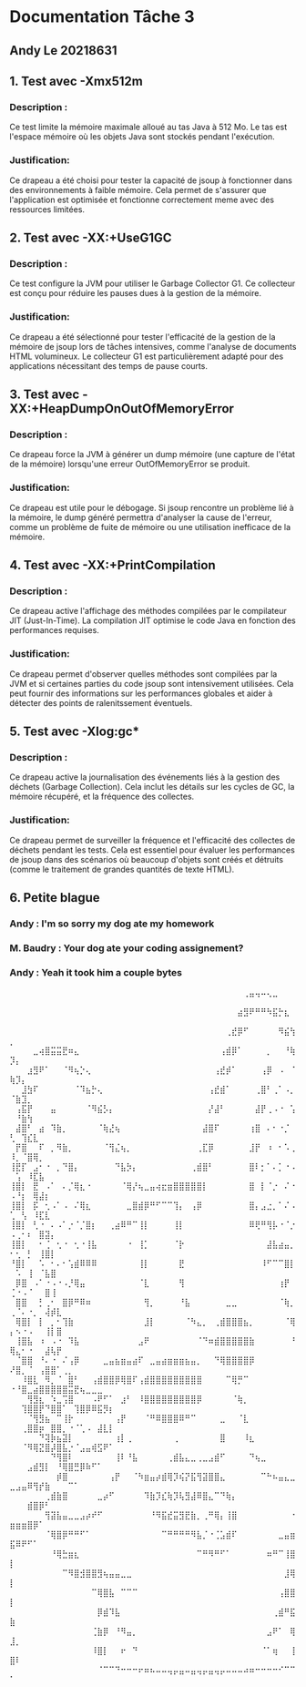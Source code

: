 
# Documentation Tâche 3 
## Andy Le 20218631

## 1. Test avec -Xmx512m
### Description :
Ce test limite la mémoire maximale alloué au tas Java à 512 Mo. Le tas est l'espace mémoire où les objets Java sont stockés pendant l'exécution.
### Justification:
Ce drapeau a été choisi pour tester la capacité de jsoup à fonctionner dans des environnements à faible mémoire. Cela permet de s'assurer que l'application est optimisée et fonctionne correctement meme avec des ressources limitées.

## 2. Test avec -XX:+UseG1GC
### Description :
Ce test configure la JVM pour utiliser le Garbage Collector G1. Ce collecteur est conçu pour réduire les pauses dues à la gestion de la mémoire.
### Justification:
Ce drapeau a été sélectionné pour tester l'efficacité de la gestion de la mémoire de jsoup lors de tâches intensives, comme l'analyse de documents HTML volumineux. Le collecteur G1 est particulièrement adapté pour des applications nécessitant des temps de pause courts.

## 3. Test avec -XX:+HeapDumpOnOutOfMemoryError
### Description :
Ce drapeau force la JVM à générer un dump mémoire (une capture de l'état de la mémoire) lorsqu'une erreur OutOfMemoryError se produit.
### Justification:
Ce drapeau est utile pour le débogage. Si jsoup rencontre un problème lié à la mémoire, le dump généré permettra d'analyser la cause de l'erreur, comme un problème de fuite de mémoire ou une utilisation inefficace de la mémoire.

## 4. Test avec -XX:+PrintCompilation
### Description :
Ce drapeau active l'affichage des méthodes compilées par le compilateur JIT (Just-In-Time). La compilation JIT optimise le code Java en fonction des performances requises.
### Justification:
Ce drapeau permet d'observer quelles méthodes sont compilées par la JVM et si certaines parties du code jsoup sont intensivement utilisées. Cela peut fournir des informations sur les performances globales et aider à détecter des points de ralenitssement éventuels.

## 5. Test avec -Xlog:gc*
### Description :
Ce drapeau active la journalisation des événements liés à la gestion des déchets (Garbage Collection). Cela inclut les détails sur les cycles de GC, la mémoire récupéré, et la fréquence des collectes.
### Justification:
Ce drapeau permet de surveiller la fréquence et l'efficacité des collectes de déchets pendant les tests. Cela est essentiel pour évaluer les performances de jsoup dans des scénarios où beaucoup d'objets sont créés et détruits (comme le traitement de grandes quantités de texte HTML).

## 6. Petite blague 
### Andy : I'm so sorry my dog ate my homework
### M. Baudry : Your dog ate your coding assignement?
### Andy : Yeah it took him a couple bytes

⠀⠀⠀⠀⠀⠀⠀⠀⠀⠀⠀⠀⠀⠀⠀⠀⠀⠀⠀⠀⠀⠀⠀⠀⠀⠀⠀⠀⠀⠀⠀⠀⠀⠀⠀⠀⠀⠀⠀⠀⢀⣤⢤⠤⢄⣀⠀⠀⠀⠀⠀⠀⠀⠀⠀⠀⠀⠀⠀⠀⠀⠀⠀⠀⠀⠀⠀
⠀⠀⠀⠀⠀⠀⠀⠀⠀⠀⠀⠀⠀⠀⠀⠀⠀⠀⠀⠀⠀⠀⠀⠀⠀⠀⠀⠀⠀⠀⠀⠀⠀⠀⠀⠀⠀⠀⠀⣴⣻⠟⠛⠛⠳⣯⡓⣆⠀⠀⠀⠀⠀⠀⠀⠀⠀⠀⠀⠀⠀⠀⠀⠀⠀⠀⠀
⠀⠀⠀⠀⠀⠀⠀⠀⠀⠀⠀⠀⠀⠀⠀⠀⠀⠀⠀⠀⠀⠀⠀⠀⠀⠀⠀⠀⠀⠀⠀⠀⠀⠀⠀⠀⠀⢀⣞⡿⠋⠀⠀⠀⠀⠀⠻⣮⢳⡀⠀⠀⠀⠀⠀⠀⠀⠀⠀⠀⠀⠀⠀⠀⠀⠀⠀
⠀⠀⠀⠀⣀⢴⣿⣭⣭⣟⠶⣄⠀⠀⠀⠀⠀⠀⠀⠀⠀⠀⠀⠀⠀⠀⠀⠀⠀⠀⠀⠀⠀⠀⠀⠀⢠⣾⡿⠁⠀⠀⠀⠀⡀⠀⠀⠘⢷⡹⡄⠀⠀⠀⠀⠀⠀⠀⠀⠀⠀⠀⠀⠀⠀⠀⠀
⠀⠀⠀⣰⣻⠟⠁⠀⠀⠈⠻⢦⡑⢄⠀⠀⠀⠀⠀⠀⠀⠀⠀⠀⠀⠀⠀⠀⠀⠀⠀⠀⠀⠀⠀⢠⣞⡾⠁⠀⠀⠀⠀⢠⡿⠀⠠⠀⠈⢷⡹⡄⠀⠀⠀⠀⠀⠀⠀⠀⠀⠀⠀⠀⠀⠀⠀
⠀⠀⣸⣳⠏⠀⠀⠀⠀⠀⠀⠈⠹⣦⡓⢄⠀⠀⠀⠀⠀⠀⠀⠀⠀⠀⠀⠀⠀⠀⠀⠀⠀⠀⢠⣞⣾⠁⠀⠀⠀⠀⢀⣿⠃⢀⠁⠠⡀⠈⣷⣹⡀⠀⠀⠀⠀⠀⠀⠀⠀⠀⠀⠀⠀⠀⠀
⠀⢠⣯⡟⠀⠀⠀⣤⠀⠀⠀⠀⠀⠈⠻⣮⡣⡄⠀⠀⠀⠀⠀⠀⠀⠀⠀⠀⠀⠀⠀⠀⠀⠀⡜⣼⠃⠀⠀⠀⠀⠀⣼⡟⢀⠠⠐⠀⢡⠀⠘⣷⢳⠀⠀⠀⠀⠀⠀⠀⠀⠀⠀⠀⠀⠀⠀
⠀⣼⣿⠃⠀⣴⠀⠹⣷⡀⠀⠀⠀⠀⠀⠈⢷⣜⢦⠀⠀⠀⠀⠀⠀⠀⠀⠀⠀⠀⠀⠀⠀⣼⣿⠏⠀⠀⠀⠀⠀⢰⣿⠀⠄⠂⠐⡈⠀⢃⠀⢹⣎⣇⠀⠀⠀⠀⠀⠀⠀⠀⠀⠀⠀⠀⠀
⠀⡟⣿⠀⠀⠏⠀⡀⠻⣷⡀⠀⠀⠀⠀⠀⠈⢻⣌⢦⡀⠀⠀⠀⠀⠀⠀⠀⠀⠀⠀⠀⢀⣏⡿⠀⠀⠀⠀⠀⠀⣸⡟⠀⠰⠀⠂⠡⢀⠸⡀⠈⣿⢿⡀⠀⠀⠀⠀⠀⠀⠀⠀⠀⠀⠀⠀
⢸⣟⡏⠀⣠⠂⠐⠀⡀⠙⣿⡄⠀⠀⠀⠀⠀⠀⠙⣧⡳⡄⠀⠀⠀⠀⠀⠀⠀⠀⠀⢀⣾⣿⠃⠀⠀⠀⠀⠀⠀⣿⠇⡂⠁⠄⡁⠐⠠⠀⢡⠀⠸⣏⣧⠀⠀⠀⠀⠀⠀⠀⠀⠀⠀⠀⠀
⢸⣿⡇⠀⣟⠀⠠⠁⠀⠄⡈⢿⣆⠐⠀⠀⠀⠀⠀⠈⢿⡜⢦⣀⣤⢴⣖⣶⣿⣿⣿⣿⣿⡇⠀⠀⠀⠀⠀⠀⠀⣿⠀⡇⠈⡐⠀⠌⠐⠠⠘⡆⠀⢿⣼⡆⠀⠀⠀⠀⠀⠀⠀⠀⠀⠀⠀
⢸⣿⡇⠀⡯⠀⢂⠠⠁⠠⠀⠌⢿⣆⠀⠀⠀⠀⠀⠀⣀⣿⣾⡿⠛⠋⠉⠉⢹⡄⠀⢠⡿⠀⠀⠀⠀⠀⠀⠀⠀⣿⡄⣠⣐⡀⠁⠌⠠⢁⠀⢣⠀⠸⣏⣇⠀⠀⠀⠀⠀⠀⠀⠀⠀⠀⠀
⢸⣿⡇⠀⢃⠐⠀⠄⠠⠁⡐⠈⡈⣿⡆⠀⠀⢀⣴⠿⠛⠉⢸⡇⠀⠀⠀⠀⢸⡇⠀⠀⠀⠀⠀⠀⠀⠀⠀⠀⠀⠿⢟⠛⢻⡧⠐⠈⡐⠠⢀⠂⠆⠀⣿⣽⡄⠀⠀⠀⠀⠀⠀⠀⠀⠀⠀
⢸⣿⡇⠀⠀⠂⢈⠀⢂⠐⠀⢂⠐⢸⣧⠀⠀⠀⠀⠀⠐⠀⢸⡁⠀⠀⠀⠀⠈⡗⠀⠀⠀⠀⠀⠀⠀⠀⠀⠀⠀⠀⠀⠀⣼⣧⣴⣤⡀⠂⢂⠀⡃⠀⢸⣿⡇⠀⠀⠀⠀⠀⠀⠀⠀⠀⠀
⠘⣿⡇⠀⠀⠡⠀⠂⠄⠂⢡⣾⠿⠿⠿⠀⠀⠀⠀⠀⠀⠀⢸⡇⠀⠀⠀⠀⠀⣟⠀⠀⠀⠀⠀⠀⠀⠀⠀⠀⠀⠀⠀⠸⠋⠉⠉⣿⡇⠀⠡⠀⢸⠀⠈⣧⣿⠀⠀⠀⠀⠀⠀⠀⠀⠀⠀
⠀⡿⣿⠀⠠⠁⠐⠠⠐⠠⡘⢿⣤⠀⠀⠀⠀⠀⠀⠀⠀⠀⠈⣇⠀⠀⠀⠀⠀⢻⠀⠀⠀⠀⠀⠀⠀⠀⠀⠀⠀⠀⠀⠀⠀⠀⢰⡟⠀⢈⠐⠠⠈⠀⠀⣿⢸⠀⠀⠀⠀⠀⠀⠀⠀⠀⠀
⠀⣿⣿⠀⠀⡃⢀⠂⠀⣿⡿⠛⠿⠶⠀⠀⠀⠀⠀⠀⠀⠀⠀⢻⡀⠀⠀⠀⠀⠘⣧⠀⠀⠀⠀⠀⠀⣀⣀⠀⠀⠀⠀⠀⠀⠀⠈⢷⡀⢀⠈⠄⠐⡀⠀⢼⡾⣇⠀⠀⠀⠀⠀⠀⠀⠀⠀
⠀⢿⣿⡇⠀⡇⠀⡀⠂⢹⣷⠀⠀⠀⠀⠀⠀⠀⠀⠀⠀⠀⠀⣸⡇⠀⠀⠀⠀⠀⠈⠳⣄⡀⠀⢀⣾⣿⣿⣿⣦⡀⠀⠀⠀⠀⠀⠈⢿⡄⠢⠐⠠⠀⠀⢸⡇⣿⠀⠀⠀⠀⠀⠀⠀⠀⠀
⠀⢸⣿⣧⠀⠰⠀⠠⠐⠀⠹⣧⠀⠀⠀⠀⠀⠀⠀⠀⠀⠀⣠⠟⠀⠀⠀⠀⠀⠀⠀⠀⠈⠙⠶⣾⣿⣿⣿⣿⣿⣷⠀⠀⠀⠀⠀⠀⠘⢿⣄⠂⠐⠀⠀⣼⢧⡟⠀⠀⠀⠀⠀⠀⠀⠀⠀
⠀⠈⣿⣿⠀⠘⠄⠐⠀⠌⢠⡿⠀⠀⠀⠀⣀⣤⣦⣶⣤⣴⠏⠀⣀⣤⣴⣶⣶⣶⣦⣤⡀⠀⠀⠙⢿⣿⣿⣿⣿⡿⠀⠀⠀⠀⠀⠀⠀⠜⣿⡀⠈⠀⢠⣿⣿⠁⢀⡀⠀⠀⠀⠀⠀⠀⠀
⠀⠀⠸⣿⣇⠀⠻⡀⠈⠀⣿⠃⠀⠀⢠⣾⣿⣿⡿⢿⣿⠏⢠⣾⣿⣿⣿⣿⣿⣿⣿⣿⣿⠀⠀⠀⠀⠉⢿⡛⠉⠀⠀⠀⠀⠀⠀⠀⠀⠐⠘⣿⣀⣴⣿⣿⣿⣿⣿⣭⣟⢦⣀⣀⣀⠀⠀
⠀⠀⠀⢻⣻⣆⠀⠱⣀⢩⣿⠀⠀⠀⠠⠟⠋⠁⠀⣰⠃⠀⠸⣿⣿⣿⣿⣿⣿⣿⣿⣿⡿⠀⠀⠀⠀⠀⠈⢷⡀⠀⠀⠀⠀⠀⠀⠀⠀⠀⠀⢹⣿⣿⡟⠙⣿⣿⠁⠀⢹⣿⡿⠿⣯⡻⡆
⠀⠀⠀⠈⢻⣻⣦⠀⠉⢸⡗⠀⠀⠀⠀⠀⠀⠀⢠⡟⠀⠀⠀⠈⠛⠿⣿⣿⣿⠿⠛⠉⠀⠀⠀⠀⣀⠀⠀⠈⣇⠀⠀⠀⠀⠀⠀⠀⠀⠀⠀⢀⣿⣿⡶⠀⣿⣿⡀⠐⠈⢁⠠⠀⣼⣇⡇
⠀⠀⠀⠀⠀⠙⢽⡷⣦⣽⡇⠀⠀⠀⠀⠀⠀⠀⢰⡇⢀⠀⠀⠀⠀⠀⠀⠀⢀⠀⠀⠀⠀⠀⠀⠀⣿⠀⠀⠀⠸⣆⠀⠀⠀⠀⠀⠀⠀⠀⠀⠈⠻⢿⣝⣿⡼⣿⣧⡐⠈⣠⣤⢾⣫⠟⠁
⠀⠀⠀⠀⠀⠀⠀⠙⢻⣿⠇⠀⠀⠀⠀⠀⠀⠀⢸⠇⠘⣧⠀⠀⠀⠀⠀⢀⣾⣧⣄⣀⢀⣀⣠⣾⠋⠀⠀⠀⠀⠙⢦⣀⠀⠀⠀⠀⠀⠀⠀⠀⣠⣾⣻⡇⠀⠘⢿⣿⣛⡿⠷⠋⠁⠀⠀
⠀⠀⠀⠀⠀⠀⠀⠀⡾⣿⠀⠀⠀⠀⠀⠀⠀⢠⡟⠀⠀⠈⠳⣶⣤⡴⣾⢿⡹⢮⡝⣯⢻⣽⣿⣿⣄⠀⠀⠀⠀⠀⠀⠉⠓⠦⣤⣄⣀⣀⣠⣤⠿⢻⡞⣷⠀⠀⠀⠉⠁⠀⠀⠀⠀⠀⠀
⠀⠀⠀⠀⠀⠀⢀⣾⣷⣿⠀⠀⠀⠀⠀⣀⡴⠋⠀⠀⠀⠀⠀⠹⣷⡹⣎⢷⡹⢧⣻⣼⠿⣿⣄⠉⠙⢷⡄⠀⠀⠀⠀⠀⠀⠀⠀⠀⠀⠀⠀⠀⣾⣿⡿⠃⠀⠀⠀⠀⠀⠀⠀⠀⠀⠀⠀
⠀⠀⠀⠀⠀⠀⢻⣽⣧⣤⣀⣀⣠⡴⠞⠋⠀⠀⠀⠀⠀⠀⠀⠀⠘⠻⣯⣞⣭⣻⣟⣷⡀⢀⠛⢿⡄⢸⣿⠀⠀⠀⠀⠀⠀⠀⠀⠀⠐⣶⣶⣶⣿⡿⠁⠀⠀⠀⠀⠀⠀⠀⠀⠀⠀⠀⠀
⠀⠀⠀⠀⠀⠀⠈⢿⣿⡿⠛⠛⠋⠁⠀⠀⠀⠀⠀⠀⠀⠀⠀⠀⠀⠀⠉⠛⠛⠛⠛⠻⣧⡈⠐⢈⣡⣾⠏⠀⠀⠀⠀⠀⠀⠀⣀⣤⣶⣯⠿⠟⠋⠁⠀⠀⠀⠀⠀⠀⠀⠀⠀⠀⠀⠀⠀
⠀⠀⠀⠀⠀⠀⠀⠘⢿⣓⣶⣆⠀⠀⠀⠀⠀⠀⠀⠀⠀⠀⠀⠀⠀⠀⠀⠀⠀⠀⠀⠀⠉⠛⠻⠛⠋⠁⠀⠀⠀⠀⠀⠀⠶⠛⠉⢸⣿⡇⠀⠀⠀⠀⠀⠀⠀⠀⠀⠀⠀⠀⠀⠀⠀⠀⠀
⠀⠀⠀⠀⠀⠀⠀⠀⠀⠉⠻⣿⣺⣿⣿⣻⢦⣤⣤⣀⣀⠀⠀⠀⠀⠀⠀⠀⠀⠀⠀⠀⠀⠀⠀⠀⠀⠀⠀⠀⠀⠀⠀⠀⠀⠀⠀⣸⢿⡇⠀⠀⠀⠀⠀⠀⠀⠀⠀⠀⠀⠀⠀⠀⠀⠀⠀
⠀⠀⠀⠀⠀⠀⠀⠀⠀⠀⠀⠀⠀⠀⠉⢿⣿⣧⠀⠉⠉⠉⠀⠀⠀⠀⠀⠀⠀⠀⠀⠀⠀⠀⠀⠀⠀⠀⠀⠀⠀⠀⠀⠀⠀⠀⢠⣿⣿⡇⠀⠀⠀⠀⠀⠀⠀⠀⠀⠀⠀⠀⠀⠀⠀⠀⠀
⠀⠀⠀⠀⠀⠀⠀⠀⠀⠀⠀⠀⠀⠀⠀⡿⣾⠹⣧⠀⠀⠀⠀⠀⠀⠀⠀⠀⠀⠀⠀⠀⠀⠀⠀⠀⠀⠀⠀⠀⠀⠀⠀⠀⠀⢀⣾⠛⣯⣷⠀⠀⠀⠀⠀⠀⠀⠀⠀⠀⠀⠀⠀⠀⠀⠀⠀
⠀⠀⠀⠀⠀⠀⠀⠀⠀⠀⠀⠀⠀⠀⢈⣷⡿⠀⠘⠻⣤⡀⠀⠀⠀⠀⠀⠀⠀⠀⠀⠀⠀⠀⠀⠀⠀⠀⠀⠀⠀⠀⠀⠀⣠⠟⠁⠀⢿⣸⡀⠀⠀⠀⠀⠀⠀⠀⠀⠀⠀⠀⠀⠀⠀⠀⠀
⠀⠀⠀⠀⠀⠀⠀⠀⠀⠀⠀⠀⠀⠀⠸⣿⡇⠀⠀⠖⠀⠙⠀⠀⠀⠀⠀⠀⠀⠀⠀⠀⠀⠀⠀⠀⠀⠀⠀⠀⠀⠀⠀⠈⠁⢶⠀⠀⢸⣿⠇⠀⠀⠀⠀⠀⠀⠀⠀⠀⠀⠀⠀⠀⠀⠀⠀
⠀⠀⠀⠀⠀⠀⠀⠀⠀⠀⠀⠀⠀⠀⠀⠈⠉⠉⠙⠒⠒⠒⠖⠶⠦⠤⠤⢤⡤⣤⠤⣤⢤⡤⣤⢤⡤⠤⠤⠤⠴⠶⠒⠒⠒⠒⠊⠉⠉⠁⠀⠀⠀⠀⠀⠀⠀⠀⠀⠀⠀⠀⠀⠀⠀⠀⠀
